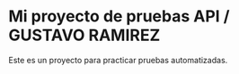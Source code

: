 ﻿# Mi proyecto de pruebas API / GUSTAVO RAMIREZ
Este es un proyecto para practicar pruebas automatizadas.